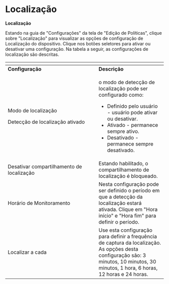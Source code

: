 # Localização

**Localização**

Estando na guia de "Configurações" da tela de "Edição de Políticas", clique sobre "Localização" para visualizar as opções de configuração de Localização do dispositivo. Clique nos botões seletores para ativar ou desativar uma configuração. Na tabela a seguir, as configurações de localização são descritas.

<table data-header-hidden><thead><tr><th width="273"></th><th></th></tr></thead><tbody><tr><td><strong>Configuração</strong></td><td><strong>Descrição</strong></td></tr><tr><td><p>Modo de localização</p><p>Detecção de localização ativado</p></td><td><p>o modo de detecção de localização pode ser configurado como:</p><ul><li>Definido pelo usuário - usuário pode ativar ou desativar.</li><li>Ativado - permanece sempre ativo.</li><li>Desativado - permanece sempre desativado.</li></ul></td></tr><tr><td>Desativar compartilhamento de localização</td><td>Estando habilitado, o compartilhamento de localização é bloqueado.</td></tr><tr><td>Horário de Monitoramento</td><td>Nesta configuração pode ser definido o período em que a detecção da localização estará ativada. Clique em "Hora início" e "Hora fim" para definir o período.</td></tr><tr><td>Localizar a cada</td><td>Use esta configuração para definir a frequência de captura da localização. As opções desta configuração são: 3 minutos, 10 minutos, 30 minutos, 1 hora, 6 horas, 12 horas e 24 horas.</td></tr></tbody></table>

